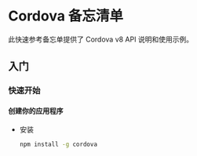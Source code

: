 Cordova 备忘清单
===

此快速参考备忘单提供了 Cordova v8 API 说明和使用示例。

入门
---

### 快速开始
<!--rehype:wrap-class=row-span-4-->

#### 创建你的应用程序

- 安装

  ```bash
  npm install -g cordova
  ```
